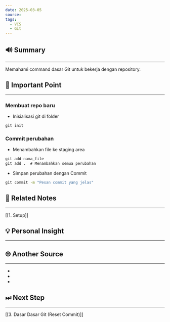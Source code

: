 ```yaml
---
date: 2025-03-05
source: 
tags:
  - VCS
  - Git
---
```

## 🔊 Summary
---
Memahami command dasar Git untuk bekerja dengan repository.

## 📝 Important Point
---
### Membuat repo baru
- Inisialisasi git di folder
```cmd
git init
```

### Commit perubahan
- Menambahkan file ke staging area
```cmd
git add nama_file
git add .  # Menambahkan semua perubahan
```
- Simpan perubahan dengan Commit
```cmd
git commit -m "Pesan commit yang jelas"
```
## 📎 Related Notes
---
[[1. Setup]] 


## 💡 Personal Insight
---

## 🌐 Another Source
---
- 
- 
- 
## ⏭ Next Step
---
[[3. Dasar Dasar Git (Reset Commit)]]